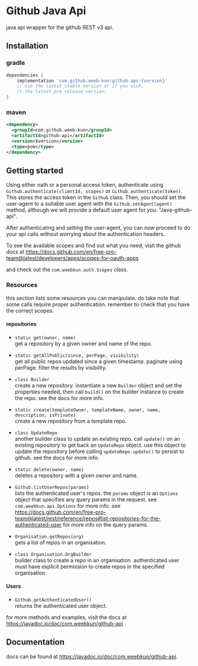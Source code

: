 # Github Java Api
java api wrapper for the github REST v3 api.

## Installation

### gradle
```groovy
dependencies {
    implementation 'com.github.weeb-kun:github-api:{version}'
    // use the latest stable version or if you wish,
    // the latest pre release version.
}
```

### maven
```xml
<dependency>
  <groupId>com.github.weeb-kun</groupId>
  <artifactId>github-api</artifactId>
  <version>$version</version>
  <type>pom</type>
</dependency>
```

## Getting started
Using either oath or a personal access token, authenticate using
`Github.authenticate(clientId, scopes)` or `Github.authenticate(token)`.
This stores the access token in the `Github` class.
Then, you should set the user-agent to a suitable user agent with the `Github.setAgent(agent)` method,
although we will provide a default user agent for you. "Java-github-api".<br>

After authenticating and setting the user-agent,
you can now proceed to do your api calls without worrying about the authentication headers.

To see the available scopes and find out what you need, visit the github docs at
https://docs.github.com/en/free-pro-team@latest/developers/apps/scopes-for-oauth-apps

and check out the `com.weebkun.auth.Scopes` class.

### Resources
this section lists some resources you can manipulate.
do take note that some calls require proper authentication.
remember to check that you have the correct scopes.
#### repositories

- `static get(owner, name)`<br>
get a repository by a given owner and name of the repo.

- `static getAllPublic(since, perPage, visibility)`<br>
get all public repos updated since a given timestamp. paginate using perPage.
filter the results by visibility.

- `class Builder`<br>
create a new repository.
instantiate a new `Builder` object and set the properties needed,
then call `build()` on the builder instance to create the repo.
see the docs for more info.

- `static create(templateOwner, templateName, owner, name, description, isPrivate)`<br>
create a new repository from a template repo.

- `class UpdateRepo`<br>
another builder class to update an existing repo.
call `update()` on an existing repository to get back an `UpdateRepo` object.
use this object to update the repository before calling `updateRepo.update()`
to persist to github.
see the docs for more info.

- `static delete(owner, name)`<br>
deletes a repository with a given owner and name.

- `Github.listUserRepos(params)`<br>
lists the authenticated user's repos.
the `params` object is an `Options` object that specifies any query params in the request.
see `com.weebkun.api.Options` for more info.
see https://docs.github.com/en/free-pro-team@latest/rest/reference/repos#list-repositories-for-the-authenticated-user
for more info on the query params.

- `Organisation.getRepos(org)`<br>
gets a list of repos in an organisation.

- `class Organisation.OrgBuilder`<br>
builder class to create a repo in an organisation.
authenticated user must have explicit permission to create repos in the specified organisation.

#### Users

- `Github.getAuthenticatedUser()`<br>
returns the authenticated user object.

for more methods and examples, visit the docs at https://javadoc.io/doc/com.weebkun/github-api .

## Documentation
docs can be found at https://javadoc.io/doc/com.weebkun/github-api.